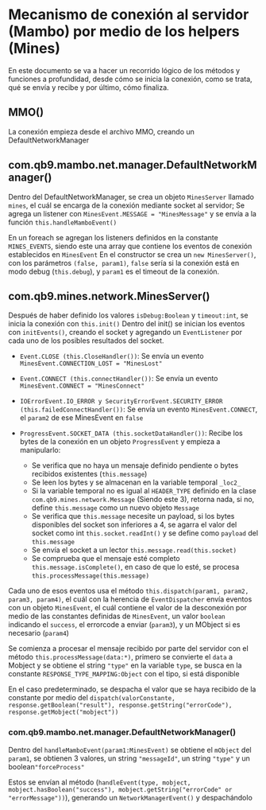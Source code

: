 # Mecanismo de conexión al servidor (Mambo) por medio de los helpers (Mines)
En este documento se va a hacer un recorrido lógico de los métodos y funciones a profundidad, desde cómo se inicia la conexión, como se trata, qué se envía y recibe y por último, cómo finaliza.

## MMO()
La conexión empieza desde el archivo MMO, creando un DefaultNetworkManager

## com.qb9.mambo.net.manager.DefaultNetworkManager()
Dentro del DefaultNetworkManager, se crea un objeto `MinesServer` llamado `mines`, el cuál se encarga de la conexión mediante socket al servidor; Se agrega un listener con `MinesEvent.MESSAGE = "MinesMessage"` y se envía a la función `this.handleMamboEvent()`

En un foreach se agregan los listeners definidos en la constante `MINES_EVENTS`, siendo este una array que contiene los eventos de conexión establecidos en `MinesEvent`
En el constructor se crea un `new MinesServer()`, con los parámetros `(false, param1)`, `false` sería si la conexión está en modo debug (`this.debug`), y `param1` es el timeout de la conexión.



## com.qb9.mines.network.MinesServer()
Después de haber definido los valores `isDebug:Boolean` y `timeout:int`, se inicia la conexión con `this.init()`
Dentro del init() se inician los eventos con `initEvents()`, creando el socket y agregando un `EventListener` por cada uno de los posibles resultados del socket.

- `Event.CLOSE (this.CloseHandler())`: Se envía un evento `MinesEvent.CONNECTION_LOST = "MinesLost"`
- `Event.CONNECT (this.connectHandler())`: Se envía un evento `MinesEvent.CONNECT = "MinesConnect"`
- `IOErrorEvent.IO_ERROR y SecurityErrorEvent.SECURITY_ERROR (this.failedConnectHandler())`: Se envía un evento `MinesEvent.CONNECT`, el `param2` de ese MinesEvent en `false`
- `ProgressEvent.SOCKET_DATA (this.socketDataHandler())`: Recibe los bytes de la conexión en un objeto `ProgressEvent` y empieza a manipularlo:
  
  - Se verifica que no haya un mensaje definido pendiente o bytes recibidos existentes (`this.message`)
  - Se leen los bytes y se almacenan en la variable temporal `_loc2_`
  - Si la variable temporal no es igual al `HEADER_TYPE` definido en la clase `com.qb9.mines.network.Message` (Siendo este 3), retorna nada, si no, define `this.message` como un nuevo objeto `Message`
  - Se verifica que `this.message` necesite un payload, si los bytes disponibles del socket son inferiores a 4, se agarra el valor del socket como int `this.socket.readInt()` y se define como `payload` del `this.message`
  - Se envía el socket a un lector `this.message.read(this.socket)`
  - Se comprueba que el mensaje esté completo `this.message.isComplete()`, en caso de que lo esté, se procesa `this.processMessage(this.message)`

Cada uno de esos eventos usa el método `this.dispatch(param1, param2, param3, param4)`, el cuál con la herencia de `EventDispatcher` envía eventos con un objeto `MinesEvent`, el cuál contiene el valor de la desconexión por medio de las constantes definidas de `MinesEvent`, un valor `boolean` indicando el `success`, el errorcode a enviar (`param3`), y un MObject si es necesario (`param4`)

Se comienza a procesar el mensaje recibido por parte del servidor con el método `this.processMessage(data:*)`, primero se convierte el `data` a Mobject y se obtiene el string `"type"` en la variable `type`, se busca en la constante `RESPONSE_TYPE_MAPPING:Object` con el tipo, si está disponible

En el caso predeterminado, se despacha el valor que se haya recibido de la constante por medio del `dispatch(valorConstante, response.getBoolean("result"), response.getString("errorCode"), response.getMobject("mobject"))`

### com.qb9.mambo.net.manager.DefaultNetworkManager()

Dentro del `handleMamboEvent(param1:MinesEvent)` se obtiene el `mObject` del `param1`, se obtienen 3 valores, un string `"messageId"`, un string `"type"` y un boolean`"forceProcess"`

Estos se envían al método (`handleEvent(type, mobject, mobject.hasBoolean("success"), mobject.getString("errorCode" or "errorMessage"))`), generando un `NetworkManagerEvent()` y despachándolo

